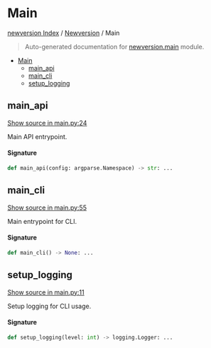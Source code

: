 # Main

[newversion Index](../README.md#newversion-index) /
[Newversion](./index.md#newversion) /
Main

> Auto-generated documentation for [newversion.main](https://github.com/vemel/newversion/blob/main/newversion/main.py) module.

- [Main](#main)
  - [main_api](#main_api)
  - [main_cli](#main_cli)
  - [setup_logging](#setup_logging)

## main_api

[Show source in main.py:24](https://github.com/vemel/newversion/blob/main/newversion/main.py#L24)

Main API entrypoint.

#### Signature

```python
def main_api(config: argparse.Namespace) -> str: ...
```



## main_cli

[Show source in main.py:55](https://github.com/vemel/newversion/blob/main/newversion/main.py#L55)

Main entrypoint for CLI.

#### Signature

```python
def main_cli() -> None: ...
```



## setup_logging

[Show source in main.py:11](https://github.com/vemel/newversion/blob/main/newversion/main.py#L11)

Setup logging for CLI usage.

#### Signature

```python
def setup_logging(level: int) -> logging.Logger: ...
```